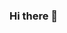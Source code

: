 ### Hi there 👋

<!--
**Fasteroza/Fasteroza** is a ✨ _special_ ✨ repository because its `README.md` (this file) appears on your GitHub profile.



- 🔭 Soy Alumno del Tecnologico Nacional de Mexico
- 🌱 Estoy inscrito en la carrera de Sistemas Computacionales

| Lunes | Martes | Miercoles | Jueves |   |
|-------|--------|-----------|--------|---|
| 17:00 | 17:00  | 17:00     | 17:00  |   |
|       |        |           |        |   |
|       |        |           |        |   |
